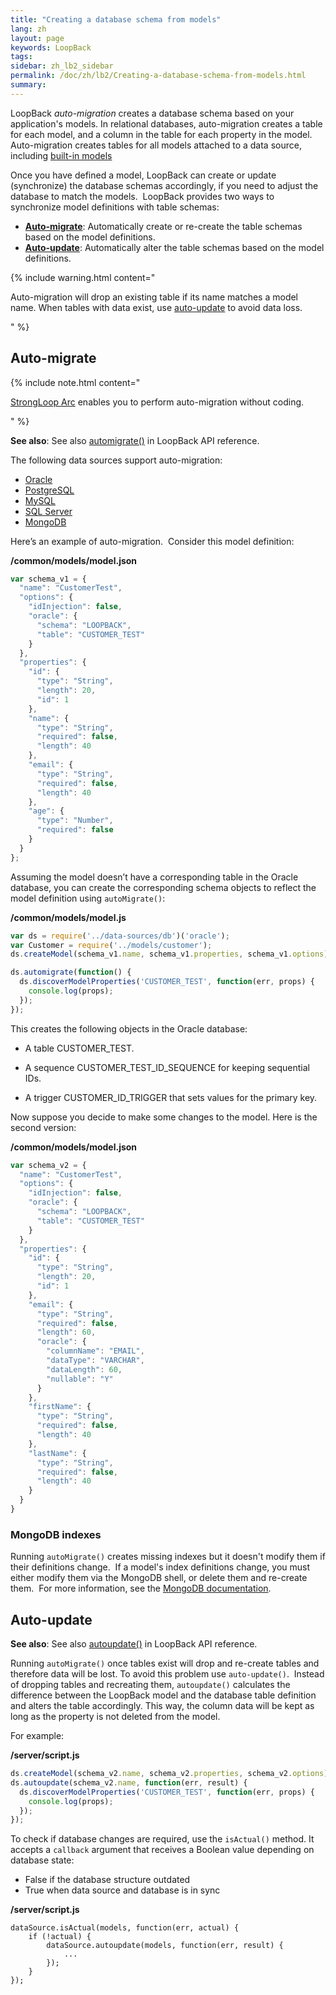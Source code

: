 ```yaml
---
title: "Creating a database schema from models"
lang: zh
layout: page
keywords: LoopBack
tags:
sidebar: zh_lb2_sidebar
permalink: /doc/zh/lb2/Creating-a-database-schema-from-models.html
summary:
---
```


LoopBack _auto-migration_ creates a database schema based on your application's models.
In relational databases, auto-migration creates a table for each model, and a column in the table for each property in the model.
Auto-migration creates tables for all models attached to a data source, including [built-in models](/doc/{{page.lang}}/lb2/Using-built-in-models.html)

Once you have defined a model, LoopBack can create or update (synchronize) the database schemas accordingly, if you need to adjust the database to match the models.  LoopBack provides two ways to synchronize model definitions with table schemas:

*   **[Auto-migrate](/doc/{{page.lang}}/lb2/Creating-a-database-schema-from-models.html)**: Automatically create or re-create the table schemas based on the model definitions. 
*   **[Auto-update](/doc/{{page.lang}}/lb2/Creating-a-database-schema-from-models.html)**: Automatically alter the table schemas based on the model definitions.

{% include warning.html content="

Auto-migration will drop an existing table if its name matches a model name.
When tables with data exist, use [auto-update](/doc/zh/lb2/Creating-a-database-schema-from-models.html) to avoid data loss.

" %}

## Auto-migrate

{% include note.html content="

[StrongLoop Arc](https://docs.strongloop.com/display/ARC/StrongLoop+Arc) enables you to perform auto-migration without coding.

" %}

**See also**: See also [automigrate()](http://apidocs.strongloop.com/loopback-datasource-juggler/#datasourceautomigratemodel-callback) in LoopBack API reference.

The following data sources support auto-migration:

*   [Oracle](/doc/{{page.lang}}/lb2/Oracle-connector.html)
*   [PostgreSQL](/doc/{{page.lang}}/lb2/PostgreSQL-connector.html)
*   [MySQL](/doc/{{page.lang}}/lb2/MySQL-connector.html)
*   [SQL Server](/doc/{{page.lang}}/lb2/SQL-Server-connector.html)
*   [MongoDB](/doc/{{page.lang}}/lb2/MongoDB-connector.html)

Here’s an example of auto-migration.  Consider this model definition:

**/common/models/model.json**

```js
var schema_v1 = {
  "name": "CustomerTest",
  "options": {
    "idInjection": false,
    "oracle": {
      "schema": "LOOPBACK",
      "table": "CUSTOMER_TEST"
    }
  },
  "properties": {
    "id": {
      "type": "String",
      "length": 20,
      "id": 1
    },
    "name": {
      "type": "String",
      "required": false,
      "length": 40
    },
    "email": {
      "type": "String",
      "required": false,
      "length": 40
    },
    "age": {
      "type": "Number",
      "required": false
    }
  }
};
```

Assuming the model doesn’t have a corresponding table in the Oracle database, you can create the corresponding schema objects to reflect the model definition using `autoMigrate()`:

**/common/models/model.js**

```js
var ds = require('../data-sources/db')('oracle');
var Customer = require('../models/customer');
ds.createModel(schema_v1.name, schema_v1.properties, schema_v1.options);

ds.automigrate(function() {
  ds.discoverModelProperties('CUSTOMER_TEST', function(err, props) {
    console.log(props);
  });
});
```

This creates the following objects in the Oracle database:

*   A table CUSTOMER_TEST.

*   A sequence CUSTOMER_TEST_ID_SEQUENCE for keeping sequential IDs.

*   A trigger CUSTOMER_ID_TRIGGER that sets values for the primary key.

Now suppose you decide to make some changes to the model. Here is the second version:

**/common/models/model.json**

```js
var schema_v2 = {
  "name": "CustomerTest",
  "options": {
    "idInjection": false,
    "oracle": {
      "schema": "LOOPBACK",
      "table": "CUSTOMER_TEST"
    }
  },
  "properties": {
    "id": {
      "type": "String",
      "length": 20,
      "id": 1
    },
    "email": {
      "type": "String",
      "required": false,
      "length": 60,
      "oracle": {
        "columnName": "EMAIL",
        "dataType": "VARCHAR",
        "dataLength": 60,
        "nullable": "Y"
      }
    },
    "firstName": {
      "type": "String",
      "required": false,
      "length": 40
    },
    "lastName": {
      "type": "String",
      "required": false,
      "length": 40
    }
  }
}
```

### MongoDB indexes

Running `autoMigrate()` creates missing indexes but it doesn't modify them if their definitions change.  If a model's index definitions change, you must either modify them via the MongoDB shell, or delete them and re-create them.  For more information, see the [MongoDB documentation](http://docs.mongodb.org/manual/reference/method/db.collection.ensureIndex/#behaviors).

## Auto-update

**See also**: See also [autoupdate()](http://apidocs.strongloop.com/loopback-datasource-juggler/#datasourceautoupdatemodel-cb) in LoopBack API reference.

Running `autoMigrate()` once tables exist will drop and re-create tables and therefore data will be lost. To avoid this problem use `auto-update()`.  Instead of dropping tables and recreating them, `autoupdate()` calculates the difference between the LoopBack model and the database table definition and alters the table accordingly. This way, the column data will be kept as long as the property is not deleted from the model.

For example:

**/server/script.js**

```js
ds.createModel(schema_v2.name, schema_v2.properties, schema_v2.options);
ds.autoupdate(schema_v2.name, function(err, result) {
  ds.discoverModelProperties('CUSTOMER_TEST', function(err, props) {
    console.log(props);
  });
});
```

To check if database changes are required, use the `isActual()` method. It accepts a `callback` argument that receives a Boolean value depending on database state:

*   False if the database structure outdated
*   True when data source and database is in sync

**/server/script.js**

```
dataSource.isActual(models, function(err, actual) {
    if (!actual) {
        dataSource.autoupdate(models, function(err, result) {
            ...
        });
    }
});
```

